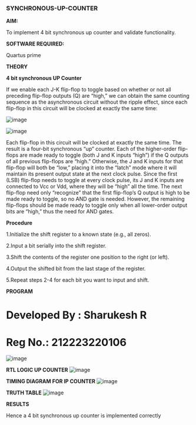 ### SYNCHRONOUS-UP-COUNTER

**AIM:**

To implement 4 bit synchronous up counter and validate functionality.

**SOFTWARE REQUIRED:**

Quartus prime

**THEORY**

**4 bit synchronous UP Counter**

If we enable each J-K flip-flop to toggle based on whether or not all preceding flip-flop outputs (Q) are “high,” we can obtain the same counting sequence as the asynchronous circuit without the ripple effect, since each flip-flop in this circuit will be clocked at exactly the same time:

![image](https://github.com/naavaneetha/SYNCHRONOUS-UP-COUNTER/assets/154305477/d5db3fa0-e413-404c-b80e-b2f39d82e7e8)


![image](https://github.com/naavaneetha/SYNCHRONOUS-UP-COUNTER/assets/154305477/52cb61eb-d04b-442d-810c-31185a68410b)

Each flip-flop in this circuit will be clocked at exactly the same time.
The result is a four-bit synchronous “up” counter. Each of the higher-order flip-flops are made ready to toggle (both J and K inputs “high”) if the Q outputs of all previous flip-flops are “high.”
Otherwise, the J and K inputs for that flip-flop will both be “low,” placing it into the “latch” mode where it will maintain its present output state at the next clock pulse.
Since the first (LSB) flip-flop needs to toggle at every clock pulse, its J and K inputs are connected to Vcc or Vdd, where they will be “high” all the time.
The next flip-flop need only “recognize” that the first flip-flop’s Q output is high to be made ready to toggle, so no AND gate is needed.
However, the remaining flip-flops should be made ready to toggle only when all lower-order output bits are “high,” thus the need for AND gates.

**Procedure**

1.Initialize the shift register to a known state (e.g., all zeros).

2.Input a bit serially into the shift register.

3.Shift the contents of the register one position to the right (or left).

4.Output the shifted bit from the last stage of the register.

5.Repeat steps 2-4 for each bit you want to input and shift.

**PROGRAM**

# Developed By : Sharukesh R
# Reg No.: 212223220106
![image](https://github.com/Kirubanithi-123/SYNCHRONOUS-UP-COUNTER/assets/151388581/a47bf944-00f2-4413-a4a6-32379a3316a1)

**RTL LOGIC UP COUNTER**
![image](https://github.com/Kirubanithi-123/SYNCHRONOUS-UP-COUNTER/assets/151388581/5acbf9b3-99b4-4476-8c7e-5cab56029824)


**TIMING DIAGRAM FOR IP COUNTER**
![image](https://github.com/Kirubanithi-123/SYNCHRONOUS-UP-COUNTER/assets/151388581/ef8df5e0-bca9-4bbd-b044-3c5b7c82402d)


**TRUTH TABLE**
![image](https://github.com/Kirubanithi-123/SYNCHRONOUS-UP-COUNTER/assets/151388581/f2bc8ce2-f056-4b70-927d-1ac64a540a53)


**RESULTS**

Hence a 4 bit synchronous up counter is implemented correctly

